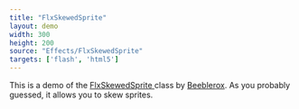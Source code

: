 ```yaml
---
title: "FlxSkewedSprite"
layout: demo
width: 300
height: 200
source: "Effects/FlxSkewedSprite"
targets: ['flash', 'html5']
---
```


This is a demo of the [FlxSkewedSprite ](https://github.com/HaxeFlixel/flixel-addons/blob/master/flixel/addons/display/FlxSkewedSprite.hx)class by [Beeblerox](https://github.com/Beeblerox). As you probably guessed, it allows you to skew sprites.
